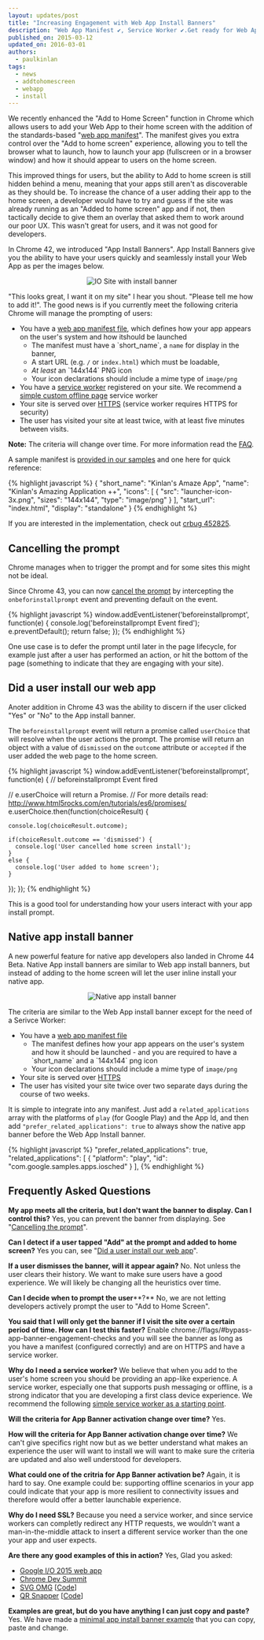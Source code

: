 ```yaml
---
layout: updates/post
title: "Increasing Engagement with Web App Install Banners"
description: "Web App Manifest ✔︎, Service Worker ✔.Get ready for Web App Install banners "
published_on: 2015-03-12
updated_on: 2016-03-01
authors:
  - paulkinlan
tags:
  - news
  - addtohomescreen
  - webapp
  - install
---
```

We recently enhanced the "Add to Home Screen" function in Chrome which allows users
to add your Web App to their home screen with the addition of the
standards-based "[web app manifest](http://updates.html5rocks.com/2014/11/Support-for-installable-web-apps-with-webapp-manifest-in-chrome-38-for-Android)".
The manifest gives you extra control over the "Add to home screen" experience,
allowing you to tell the browser what to launch, how to launch your app
(fullscreen or in a browser window) and how it should appear to users on the
home screen.

This improved things for users, but the ability to Add to home screen is still
hidden behind a menu, meaning that your apps still aren't as discoverable as
they should be.  To increase the chance of a user adding their app to the home
screen, a developer would have to try and guess if the site was already running
as an "Added to home screen" app and if not, then tactically decide to give them an
overlay that asked them to work around our poor UX.  This wasn't great for users,
and it was not good for developers.

In Chrome 42, we introduced "App Install Banners".  App Install Banners give you
the ability to have your users quickly and seamlessly install your Web App as per
the images below.

<p style="text-align: center;">
  <img style="max-width: 100%; height: auto;" src="{{site.WFBaseUrl}}/updates/images/2015-03-03/add-to-home-screen.gif" alt="IO Site with install banner" />
</p>

<span id="criteria">"This looks great, I want it on my site"</span> I hear you shout. "Please tell me how
to add it!".  The good news is if you currently meet the following criteria Chrome will
manage the prompting of users:

* You have a [web app manifest
  file](/web/updates/2014/11/Support-for-installable-web-apps-with-webapp-manifest-in-chrome-38-for-Android), which defines how your app appears on the user's system and how itshould be launched
  - The manifest must have a \`short\_name\`, a `name` for
  display in the banner,
  - A start URL (e.g. `/` or `index.html`) which must be loadable,
  - *At least* an \`144x144\` PNG icon
  - Your icon declarations should include a mime type of `image/png`
* You have a [service
  worker](/web/fundamentals/primers/service-worker/)
  registered on your site. We recommend a [simple custom offline page](https://github.com/GoogleChrome/samples/blob/gh-pages/service-worker/custom-offline-page/service-worker.js)
  service worker
* Your site is served over
  [HTTPS](https://docs.google.com/document/d/1oRXJUIttqQxuxmjj2tgYjj096IKw4Zcw6eAoIKWZ2oQ/edit)
  (service worker requires HTTPS for security)
* The user has visited your site at least twice, with at least five minutes between visits.

**Note:** The criteria will change over time.  For more information read the [FAQ](#criteria-faq).

A sample manifest is [provided in our samples](https://github.com/GoogleChrome/samples/tree/gh-pages/app-install-banner) and one here for quick reference:

{% highlight javascript %}
{
  "short_name": "Kinlan's Amaze App",
  "name": "Kinlan's Amazing Application ++",
  "icons": [
    {
      "src": "launcher-icon-3x.png",
      "sizes": "144x144",
      "type": "image/png"
    }
  ],
  "start_url": "index.html",
  "display": "standalone"
}
{% endhighlight %}

If you are interested in the implementation, check out [crbug
452825](https://bugs.chromium.org/p/chromium/issues/detail?id=452825).


## <span id="cancel">Cancelling the prompt</span>

Chrome manages when to trigger the prompt and for some sites this might not be ideal.

Since Chrome 43, you can now [cancel the prompt](http://googlechrome.github.io/samples/app-install-banner/cancelable-banner/index.html) by intercepting the `onbeforinstallprompt` event and preventing default on the event.

{% highlight javascript %}
 window.addEventListener('beforeinstallprompt', function(e) {
  console.log('beforeinstallprompt Event fired');
  e.preventDefault();
  return false;
});
{% endhighlight %}

One use case is to defer the prompt until later in the page lifecycle, for example just after a user has performed an action, or hit the bottom of the page (something to indicate that they are engaging with your site).

## <span id="action">Did a user install our web app</span>

Anoter addition in Chrome 43 was the ability to discern if the user clicked "Yes" or "No" to the App install banner.

The `beforeinstallprompt` event will return a promise called `userChoice` that will resolve when the user
actions the prompt.  The promise will return an object with a value of `dismissed` on the `outcome`
attribute or `accepted` if the user added the web page to the home screen.

{% highlight javascript %}
window.addEventListener('beforeinstallprompt', function(e) {
  // beforeinstallprompt Event fired

  // e.userChoice will return a Promise.
  // For more details read: http://www.html5rocks.com/en/tutorials/es6/promises/
  e.userChoice.then(function(choiceResult) {

    console.log(choiceResult.outcome);

    if(choiceResult.outcome == 'dismissed') {
      console.log('User cancelled home screen install');
    }
    else {
      console.log('User added to home screen');
    }
  });
});
{% endhighlight %}

This is a good tool for understanding how your users interact with your app install prompt.

## <span id="native">Native app install banner</span>

A new powerful feature for native app developers also landed in Chrome 44 Beta.  Native App install banners are similar to Web app install banners, but instead of adding to the home screen will let the user inline install your native app.

<p style="text-align: center;">
  <img style="max-width: 100%; height: auto;" src="{{site.WFBaseUrl}}/updates/images/2015-03-03/inlineinstall.gif" alt="Native app install banner" />
</p>

The criteria are similar to the Web App install banner except for the need of a Serivce Worker:

* You have a [web app manifest
  file](http://updates.html5rocks.com/2014/11/Support-for-installable-web-apps-with-webapp-manifest-in-chrome-38-for-Android)
  - The manifest defines how your app appears on the user's system and how it
  should be launched - and you are required to have a \`short\_name\` and a
  \`144x144\` png icon
  - Your icon declarations should include a mime type of `image/png`
* Your site is served over
  [HTTPS](https://docs.google.com/document/d/1oRXJUIttqQxuxmjj2tgYjj096IKw4Zcw6eAoIKWZ2oQ/edit)
* The user has visited your site twice over two separate days during the course
  of two weeks.

It is simple to integrate into any manifest.  Just add a `related_applications` array with the platforms of `play` (for Google Play) and the App Id, and then add `"prefer_related_applications": true` to always show the native app banner before the Web App Install banner.

{% highlight javascript %}
"prefer_related_applications": true,
"related_applications": [
  {
    "platform": "play",
    "id": "com.google.samples.apps.iosched"
  }
],
{% endhighlight %}

## <span id="criteria-faq">Frequently Asked Questions</span>
**My app meets all the criteria, but I don't want the banner to display. Can I control this?**
Yes, you can prevent the banner from displaying.  See "[Cancelling the prompt](#cancel)".

**Can I detect if a user tapped "Add" at the prompt and added to home screen?**
Yes you can, see "[Did a user install our web app](#action)".

**If a user dismisses the banner, will it appear again?**
No.  Not unless the user clears their history.  We want to make sure users have
a good experience.  We will likely be changing all the heuristics over time.

**Can I decide when to prompt the user****?**
No, we are not letting developers actively prompt the user to "Add to Home Screen".

**You said that I will only get the banner if I visit the site over a certain period
of time.  How can I test this faster?**
Enable chrome://flags/\#bypass-app-banner-engagement-checks and you will see the banner
as long as you have a manifest (configured correctly) and are on HTTPS and have a
service worker.

**Why do I need a service worker?**
We believe that when you add to the user's home screen you should be providing
an app-like experience.  A service worker, especially one that supports push
messaging or offline, is a strong indicator that you are developing a first
class device experience.  We recommend the following [simple service worker as a
starting point](https://github.com/GoogleChrome/samples/blob/gh-pages/app-install-banner/basic-banner/service-worker.js).

**Will the criteria for App Banner activation change over time?**
Yes.

**How will the criteria for App Banner activation change over time?**
We can't give specifics right now but as we better understand what makes an experience the user will want to install we will want to make sure the criteria are updated and also well understood for developers.

**What could one of the critria for App Banner activation be?**
Again, it is hard to say.  One example could be: supporting offline scenarios in your app could indicate that your app is more resilient to connectivity issues and therefore would offer a better launchable experience.

**Why do I need SSL?**
Because you need a service worker, and since service workers can completly redirect any HTTP requests, we wouldn't want a man-in-the-middle attack to insert a different service worker than the one your app and user expects.

**Are there any good examples of this in action?**
Yes, Glad you asked:

* [Google I/O 2015 web app](https://events.google.com/io2015/)
* [Chrome Dev Summit](https://developers.chrome.com/devsummit/)
* [SVG OMG](https://jakearchibald.github.io/svgomg/)
  [[Code](https://github.com/jakearchibald/svgomg)]
* [QR Snapper](https://qrsnapper.appspot.com)
  [[Code](https://github.com/PaulKinlan/qrcode)]

**Examples are great, but do you have anything I can just copy and paste?**
Yes. We have made a [minimal app install banner example](https://github.com/GoogleChrome/samples/tree/gh-pages/app-install-banner/) that you can copy, paste and change.
